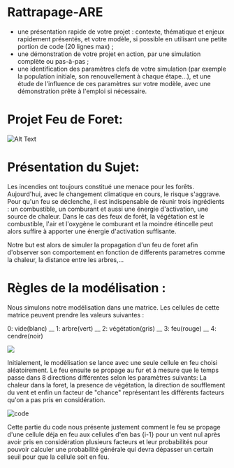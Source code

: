 # Rattrapage-ARE

- une présentation rapide de votre projet : contexte, thématique et 
enjeux rapidement présentés, et votre modèle, si possible en utilisant 
une petite portion de code (20 lignes max) ;
- une démonstration de votre projet en action, par une simulation 
complète ou pas-à-pas ;
- une identification des paramètres clefs de votre simulation (par 
exemple la population initiale, son renouvellement à chaque étape…), et 
une étude de l'influence de ces paramètres sur votre modèle, avec une 
démonstration prête à l'emploi si nécessaire.

# Projet Feu de Foret:

![Alt Text](https://wallpapercave.com/wp/cvoz2gS.jpg)
# Présentation  du Sujet:

Les incendies ont toujours constitué une menace pour les forêts. Aujourd'hui, avec le changement climatique en cours, le risque s'aggrave. Pour qu'un feu se déclenche, il est indispensable de réunir trois ingrédients : un combustible, un comburant et aussi une énergie d'activation, une source de chaleur. Dans le cas des feux de forêt, la végétation est le combustible, l'air et l'oxygène le comburant et la moindre étincelle peut alors suffire à apporter une énergie d'activation suffisante. 

Notre but est alors de simuler la propagation d'un feu de foret afin d'observer son comportement en fonction de differents parametres comme la chaleur, la distance entre les arbres,...

# Règles de la modélisation :

Nous simulons notre modélisation dans une matrice. Les cellules de cette matrice peuvent prendre les valeurs suivantes :

0: vide(blanc) __  1: arbre(vert) __  2: végétation(gris) __   3: feu(rouge)  __  4: cendre(noir)

![](https://www.researchgate.net/profile/Maoteng_Zheng/publication/318869365/figure/fig3/AS:552848645267456@1508820796878/8-directions-in-the-neighborhood-of-a-pixel.png)

Initialement, le modélisation se lance avec une seule cellule en feu choisi aléatoirement.
Le feu ensuite se propage au fur et à mesure que le temps passe dans 8 directions différentes selon les paramètres suivants: La chaleur dans la foret, la presence de végétation, la direction de soufflement du vent et enfin un facteur de "chance" représentant les différents facteurs qu'on a pas pris en considération. 

![code](https://user-images.githubusercontent.com/36737929/42052757-fdf6d9d0-7b0f-11e8-987b-c4d2f4a6df30.png)

Cette partie du code nous présente justement comment le feu se propage d'une cellule déja en feu aux cellules d'en bas {i-1} pour un vent nul après avoir pris en considération plusieurs facteurs et leur probabilités pour pouvoir calculer une probabilité générale qui devra dépasser un certain seuil pour que la cellule soit en feu. 




